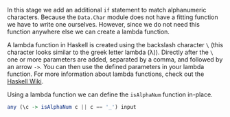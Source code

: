 In this stage we add an additional `if` statement to match alphanumeric characters.
Because the `Data.Char` module does not have a fitting function we have to write one ourselves.
However, since we do not need this function anywhere else we can create a lambda function.

A lambda function in Haskell is created using the backslash character `\` (this character looks similar to the greek letter lambda (λ)).
Directly after the `\` one or more parameters are added, separated by a comma, and followed by an arrow `->`.
You can then use the defined parameters in your lambda function.
For more information about lambda functions, check out the [Haskell Wiki](https://wiki.haskell.org/Lambda_abstraction).

Using a lambda function we can define the `isAlphaNum` function in-place.

```haskell
any (\c -> isAlphaNum c || c == '_') input
```
